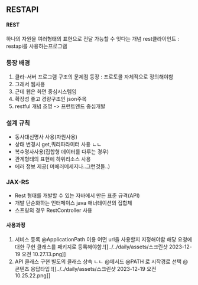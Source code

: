 ## RESTAPI
#### REST
하나의 자원을 여러형태의 표현으로 전달 가능할 수 잇다는 개념
rest클라이언트 : restapi를 사용하는프로그램
### 등장 배경
1. 클라-서버 프로그램 구조의 문제점 등장 : 프로토콜 자체적으로 정의해야함
2. 그래서 웹사용
3. 근데 웹은 화면 중심시스템임
4. 확장성 좋고 경량구조인 json주목
5. restful 개념 조명 -> 프런트엔드 중심개발
### 설계 규칙
- 동사대신명사 사용(자원사용)
- 상태 변경시 get,쿼리파라미터 사용 ㄴㄴ
- 복수명사사용(집합형 데이터를 다루는 경우)
- 관계형태의 표현에 하위리소스 사용
- 에러 정보 제공( 머에러메세지나..그런것들..)
### JAX-RS
- Rest 형태를 개발할 수 있는 자바에서 만든 표준 규격(API)
- 개발 단순화하는 인터페이스 java 애너테이션의 집합체
- 스프링의 경우 RestController 사용
#### 사용과정
1. 서비스 등록
   @ApplicationPath 이용 어떤 url을 사용할지 지정해야함
   해당 요청에대한 구현 클래스를 패키지로 등록해야함.![[../../daily/assets/스크린샷 2023-12-19 오전 10.27.13.png]]
2. API 클래스 구현
   별도의 클래스 상속 ㄴㄴ
   @메서드
   @PATH 로  시작경로 선택
   @콘텐츠 응답타입 ![[../../daily/assets/스크린샷 2023-12-19 오전 10.25.22.png]]